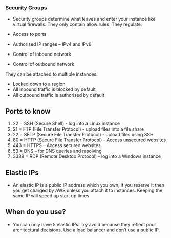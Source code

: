 ### Security Groups 
- Security groups determine what leaves and enter your instance like virtual firewalls. They only contain allow rules. They regulate: 

- Access to ports  
- Authorised IP ranges – IPv4 and IPv6  
- Control of inbound network  
- Control of outbound network 

They can be attached to multiple instances: 

- Locked down to a region  
- All inbound traffic is blocked by default  
- All outbound traffic is authorised by default  

## Ports to know 

1. 22 = SSH (Secure Shell) - log into a Linux instance  
2. 21 = FTP (File Transfer Protocol) - upload files into a file share 
3. 22 = SFTP (Secure File Transfer Protocol) - upload files using SSH 
4. 80 = HTTP (Secure File Transfer Protocol) - Access unsecured websites 
5. 443 = HTTPS – Access secured websites  
6. 53 = DNS – for DNS queries and resolving 
7. 3389 = RDP (Remote Desktop Protocol) - log into a Windows instance  

## Elastic IPs 
- An elastic IP is a public IP address which you own, if you reserve it then you get charged by AWS unless you attach it to instances. Keeping the same IP will speed up start up times 

## When do you use?  
- You can only have 5 elastic IPs. Try avoid because they reflect poor architectural decisions. Use a load balancer and don’t use a public IP.  